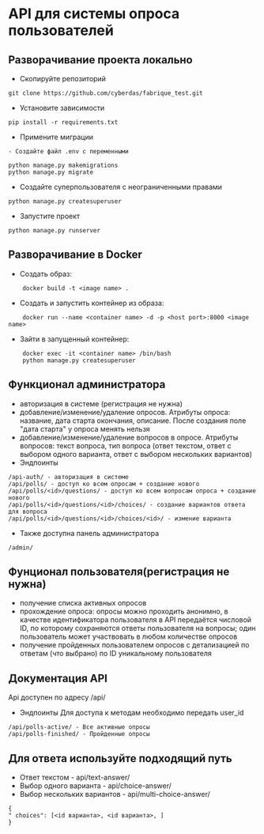 # API для системы опроса пользователей

## Разворачивание проекта локально

- Скопируйте репозиторий
```
git clone https://github.com/cyberdas/fabrique_test.git
```
- Установите зависимости
```
pip install -r requirements.txt
```
- Примените миграции
```
- Создайте файл .env с переменными

python manage.py makemigrations
python manage.py migrate
```
- Создайте суперпользователя с неограниченными правами
```
python manage.py createsuperuser
```
- Запустите проект
```
python manage.py runserver
```

## Разворачивание в Docker
- Создать образ:
```
    docker build -t <image name> .
```
- Создать и запустить контейнер из образа:
```
    docker run --name <container name> -d -p <host port>:8000 <image name>
```
- Зайти в запущенный контейнер:
```
    docker exec -it <container name> /bin/bash
    python manage.py createsuperuser 
```
## Функционал администратора
- авторизация в системе (регистрация не нужна)
- добавление/изменение/удаление опросов. Атрибуты опроса: название, дата старта окончания, описание. После создания поле "дата старта" у опроса менять нельзя
- добавление/изменение/удаление вопросов в опросе. Атрибуты вопросов: текст вопроса, тип вопроса (ответ текстом, ответ с выбором одного варианта, ответ с выбором нескольких вариантов)
- Эндпоинты
```
/api-auth/ - авторизация в системе
/api/polls/ - доступ ко всем опросам + создание нового
/api/polls/<id>/questions/ - доступ ко всем вопросам опроса + создание нового
/api/polls/<id>/questions/<id>/choices/ - создание вариантов ответа для вопроса
/api/polls/<id>/questions/<id>/choices/<id>/ - измение варианта
```
- Также доступна панель администратора
```
/admin/
```
## Фунционал пользователя(регистрация не нужна)
- получение списка активных опросов
- прохождение опроса: опросы можно проходить анонимно, в качестве идентификатора пользователя в API передаётся числовой ID, по которому сохраняются ответы пользователя на вопросы; один пользователь может участвовать в любом количестве опросов
- получение пройденных пользователем опросов с детализацией по ответам (что выбрано) по ID уникальному пользователя
## Документация API
Api доступен по адресу /api/
- Эндпоинты
Для доступа к методам необходимо передать user_id
```
/api/polls-active/ - Все активные опросы
/api/polls-finished/ - Пройденные опросы
```
## Для ответа используйте подходящий путь
- Ответ текстом - api/text-answer/
- Выбор одного варианта - api/choice-answer/
- Выбор нескольких вариантов - api/multi-choice-answer/ 
```
{
" choices": [<id варианта>, <id варианта>, ]
}
```
